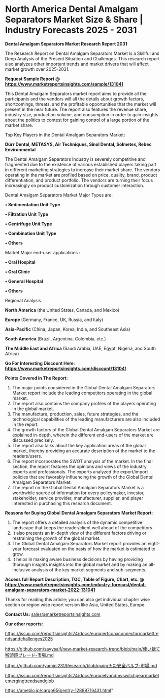 # North America Dental Amalgam Separators Market Size & Share | Industry Forecasts 2025 - 2031

<strong>Dental Amalgam Separators Market Research Report 2031</strong>

The Research Report on Dental Amalgam Separators Market is a Skillful and Deep Analysis of the Present Situation and Challenges. This research report also analyzes other important trends and market drivers that will affect market growth over 2025-2031.

<strong>Request Sample Report @ <a href=https://www.marketreportsinsights.com/sample/131041>https://www.marketreportsinsights.com/sample/131041</a></strong>

This Dental Amalgam Separators market report aims to provide all the participants and the vendors will all the details about growth factors, shortcomings, threats, and the profitable opportunities that the market will present in the near future. The report also features the revenue share, industry size, production volume, and consumption in order to gain insights about the politics to contest for gaining control of a large portion of the market share.

Top Key Players in the Dental Amalgam Separators Market:

<strong>Dürr Dental, METASYS, Air Techniques, Sinol Dental, Solmetex, Rebec Environmental</strong>

The Dental Amalgam Separators Industry is severely competitive and fragmented due to the existence of various established players taking part in different marketing strategies to increase their market share. The vendors operating in the market are profiled based on price, quality, brand, product differentiation, and product portfolio. The vendors are turning their focus increasingly on product customization through customer interaction.

Dental Amalgam Separators Market Major Types are:

<strong>• Sedimentation Unit Type

• Filtration Unit Type

• Centrifuge Unit Type

• Combination Unit Type

• Others</strong>

Market Major end-user applications :

<strong>• Oral Hospital

• Oral Clinic

• General Hospital

• Others</strong>

Regional Analysis

</u><strong><b>North America</b></strong> (the United States, Canada, and Mexico)

<strong><b>Europe </b></strong>(Germany, France, UK, Russia, and Italy)

<strong><b>Asia-Pacific</b></strong> (China, Japan, Korea, India, and Southeast Asia)

<strong><b>South America</b></strong> (Brazil, Argentina, Colombia, etc.)

<strong><b>The Middle East and Africa</b></strong> (Saudi Arabia, UAE, Egypt, Nigeria, and South Africa)

<strong>Go For Interesting Discount Here: <a href=https://www.marketreportsinsights.com/discount/131041>https://www.marketreportsinsights.com/discount/131041</a></strong>

<strong>Points Covered in The Report:</strong>
<ol>
  <li>The major points considered in the Global Dental Amalgam Separators Market report include the leading competitors operating in the global market.</li>
  <li>The report also contains the company profiles of the players operating in the global market.</li>
  <li>The manufacture, production, sales, future strategies, and the technological capabilities of the leading manufacturers are also included in the report.</li>
  <li>The growth factors of the Global Dental Amalgam Separators Market are explained in-depth, wherein the different end-users of the market are discussed precisely.</li>
  <li>The report also talks about the key application areas of the global market, thereby providing an accurate description of the market to the readers/users.</li>
  <li>The report incorporates the SWOT analysis of the market. In the final section, the report features the opinions and views of the industry experts and professionals. The experts analyzed the export/import policies that are favorably influencing the growth of the Global Dental Amalgam Separators Market.</li>
  <li>The report on the Global Dental Amalgam Separators Market is a worthwhile source of information for every policymaker, investor, stakeholder, service provider, manufacturer, supplier, and player interested in purchasing this research document.</li>
</ol>
<strong>Reasons for Buying Global Dental Amalgam Separators Market Report:</strong>

<ol>
  <li>The report offers a detailed analysis of the dynamic competitive landscape that keeps the reader/client well ahead of the competitors.</li>
  <li>It also presents an in-depth view of the different factors driving or restraining the growth of the global market.</li>
  <li>The Global Dental Amalgam Separators Market report provides an eight-year forecast evaluated on the basis of how the market is estimated to grow.</li>
  <li>It helps in making aware business decisions by having providing thorough insights insights into the global market and by making an all-inclusive analysis of the key market segments and sub-segments.</li>
</ol>
<strong>Access full Report Description, TOC, Table of Figure, Chart, etc. @ <a href=https://www.marketreportsinsights.com/industry-forecast/dental-amalgam-separators-market-2022-131041>https://www.marketreportsinsights.com/industry-forecast/dental-amalgam-separators-market-2022-131041</a></strong>


Thanks for reading this article; you can also get individual chapter wise section or region wise report version like Asia, United States, Europe.

<strong>Contact Us:</strong>
sales@marketreportsinsights.com

<strong>Our other reports:</strong>

<a href=https://issuu.com/reportsinsights24/docs/europerfcoaxconnectormarkettrendsandchallenges2025>https://issuu.com/reportsinsights24/docs/europerfcoaxconnectormarkettrendsandchallenges2025</a>

<a href=https://github.com/sayysaif/new-market-research-trend/blob/main/使い捨て喉頭鏡ブレード-市場.md>https://github.com/sayysaif/new-market-research-trend/blob/main/使い捨て喉頭鏡ブレード-市場.md</a>

<a href=https://github.com/yamini231/Research/blob/main/火災安全バルブ-市場.md>https://github.com/yamini231/Research/blob/main/火災安全バルブ-市場.md</a>

<a href=https://issuu.com/reportsinsights24/docs/europelvandmvswitchgearmarketemergingtrendsandglob>https://issuu.com/reportsinsights24/docs/europelvandmvswitchgearmarketemergingtrendsandglob</a>

<a href=https://ameblo.jp/cargo656/entry-12889716431.html>https://ameblo.jp/cargo656/entry-12889716431.html</a>"
